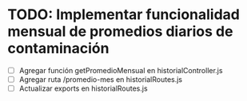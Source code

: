 # TODO: Implementar funcionalidad mensual de promedios diarios de contaminación

- [ ] Agregar función getPromedioMensual en historialController.js
- [ ] Agregar ruta /promedio-mes en historialRoutes.js
- [ ] Actualizar exports en historialRoutes.js

